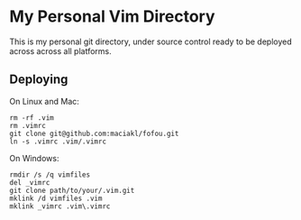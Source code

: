 My Personal Vim Directory
===

This is my personal git directory, under source control ready to be deployed
across across all platforms.

Deploying
---

On Linux and Mac:

    rm -rf .vim
    rm .vimrc
    git clone git@github.com:maciakl/fofou.git
    ln -s .vimrc .vim/.vimrc

On Windows:

    rmdir /s /q vimfiles
    del _vimrc
    git clone path/to/your/.vim.git
    mklink /d vimfiles .vim
    mklink _vimrc .vim\.vimrc


